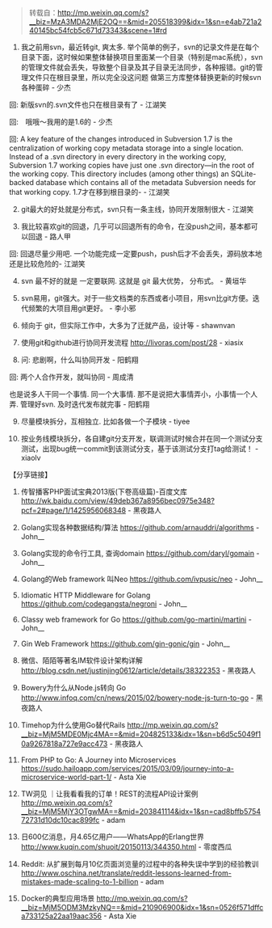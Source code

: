 > 转载自：<http://mp.weixin.qq.com/s?__biz=MzA3MDA2MjE2OQ==&mid=205518399&idx=1&sn=e4ab721a240145bc54fcb5c671d73343&scene=1#rd>

1. 我之前用svn，最近转git, 爽太多. 举个简单的例子，svn的记录文件是在每个目录下面，这时候如果整体替换项目里面某一个目录（特别是mac系统），svn的管理文件就会丢失，导致整个目录及其子目录无法同步，各种报错。git的管理文件只在根目录里，所以完全没这问题
做第三方库整体替换更新的时候svn各种蛋碎 - 少杰

回: 新版svn的.svn文件也只在根目录有了 - 江湖笑

回:　哦哦～我用的是1.6的 - 少杰

回: A key feature of the changes introduced in Subversion 1.7 is the centralization of working copy metadata storage into a single location. Instead of a .svn directory in every directory in the working copy, Subversion 1.7 working copies have just one .svn directory—in the root of the working copy. This directory includes (among other things) an SQLite-backed database which contains all of the metadata Subversion needs for that working copy.
1.7才在移到根目录的-  - 江湖笑

2. git最大的好处就是分布式，svn只有一条主线，协同开发限制很大 - 江湖笑

3. 我比较喜欢git的回退，几乎可以回退所有的命令，在没push之间，基本都可以回退 - 路人甲

回: 回退尽量少用吧. 一个功能完成一定要push，push后才不会丢失，源码放本地还是比较危险的- 江湖笑

4. svn 最不好的就是 一定要联网. 这就是 git 最大优势， 分布式。 - 黄垣华

5. svn易用，git强大。对于一些文档类的东西或者小项目，用svn比git方便。迭代频繁的大项目用git更好。 - 李小邪

6. 倾向于 git，但实际工作中，大多为了迁就产品，设计等 - shawnvan

7. 使用git和github进行协同开发流程  http://livoras.com/post/28 - xiasix

8. 问: 悲剧啊，什么叫协同开发 - 阳鹤翔

回: 两个人合作开发，就叫协同 - 周成清

也是说多人干同一个事情. 同一个大事情. 那不是说把大事情弄小，小事情一个人弄. 管理好svn. 及时迭代发布就完事 - 阳鹤翔

9. 尽量模块拆分，互相独立. 比如各做一个子模块 - tiyee

10. 按业务线模块拆分，各自建git分支开发，联调测试时候合并在同一个测试分支测试，出现bug统一commit到该测试分支，基于该测试分支打tag给测试！ - xiaolv

【分享链接】
1. 传智播客PHP面试宝典2013版(下卷高级篇)-百度文库
http://wk.baidu.com/view/49deb367a8956bec0975e348?pcf=2#page/1/1425956068348 - 黑夜路人

2. Golang实现各种数据结构/算法 https://github.com/arnauddri/algorithms - John__

3. Golang实现的命令行工具, 查询domain https://github.com/daryl/gomain - John__

4. Golang的Web framework 叫Neo https://github.com/ivpusic/neo - John__

5. Idiomatic HTTP Middleware for Golang https://github.com/codegangsta/negroni - John__

6. Classy web framework for Go https://github.com/go-martini/martini - John__

7. Gin Web Framework https://github.com/gin-gonic/gin - John__

8. 微信、陌陌等著名IM软件设计架构详解 http://blog.csdn.net/justinjing0612/article/details/38322353 -  黑夜路人

9. Bowery为什么从Node.js转向 Go http://www.infoq.com/cn/news/2015/02/bowery-node-js-turn-to-go - 黑夜路人

10. Timehop为什么使用Go替代Rails http://mp.weixin.qq.com/s?__biz=MjM5MDE0Mjc4MA==&mid=204825133&idx=1&sn=b6d5c5049f10a9267818a727e9acc473 - 黑夜路人

11. From PHP to Go: A Journey into Microservices https://sudo.hailoapp.com/services/2015/03/09/journey-into-a-microservice-world-part-1/ - Asta Xie

12. TW洞见 ｜让我看看我的订单！REST的流程API设计案例 http://mp.weixin.qq.com/s?__biz=MjM5MjY3OTgwMA==&mid=203841114&idx=1&sn=cad8bffb575472731d10dc10cac899fc - adam

13. 日600亿消息，月4.65亿用户——WhatsApp的Erlang世界 http://www.kuqin.com/shuoit/20150113/344350.html - 零度西瓜

14. Reddit: 从扩展到每月10亿页面浏览量的过程中的各种失误中学到的经验教训 http://www.oschina.net/translate/reddit-lessons-learned-from-mistakes-made-scaling-to-1-billion - adam

15. Docker的典型应用场景 http://mp.weixin.qq.com/s?__biz=MjM5ODM3MzkyNQ==&mid=210906900&idx=1&sn=0526f571dffca733125a22aa19aac356 - Asta Xie